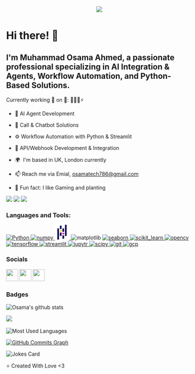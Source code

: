 <!-- By osamatech786 -->
<h1 align="center">
  <a href="https://git.io/typing-svg">
    <img src="https://readme-typing-svg.herokuapp.com/?lines=Hi,+Welcome+to+my+space!;I'm+glad+to+see+you+here!&center=true&size=30&color=FFE333">
  </a>
</h1>

Hi there! 👋
============================

I'm Muhammad Osama Ahmed, a passionate professional specializing in AI Integration & Agents, Workflow Automation, and Python-Based Solutions.
---------------------------------------------------

Currently working 🔭 on 👀:
🌱🧠👯⚡

- 🤖 AI Agent Development 

- 💬 Call & Chatbot Solutions 

- ⚙️ Workflow Automation with Python & Streamlit 

- 🐍 API/Webhook Development & Integration 

- 🌍  I'm based in UK, London currently

- 📫 Reach me via Emial, [osamatech786@gmail.com](mailto:osamatech786@gmail.com) 

- 💞️ Fun fact: I like Gaming and planting

<a href="https://www.linkedin.com/in/osamatech786" target="_blank" rel="noreferrer"><img
src="https://img.shields.io/badge/LinkedIn-0077B5?style=for-the-badge&logo=linkedin&logoColor=white" /></a>
<a href="https://twitter.com/osamatech786" target="_blank" rel="noreferrer"><img
src="https://img.shields.io/twitter/follow/osamatech786?logo=twitter&style=for-the-badge&color=0891b2&labelColor=1c1917"
/></a>
<a href="https://www.github.com/osamatech786" target="_blank" rel="noreferrer"><img
src="https://img.shields.io/github/followers/osamatech786?logo=github&style=for-the-badge&color=0891b2&labelColor=1c1917" /></a>


<h3 align="left">Languages and Tools:</h3>
<p align="left">
<a href="https://www.python.org/" target="_blank" rel="noreferrer"><img src="https://raw.githubusercontent.com/danielcranney/readme-generator/main/public/icons/skills/python-colored.svg" width="36" height="36" alt="Python" /> </a> 
<a href="https://numpy.org/" target="_blank" rel="noreferrer"> <img src="https://upload.wikimedia.org/wikipedia/commons/3/31/NumPy_logo_2020.svg" alt="numpy" width="40" height="40"/> </a>
<a align="left"> 
<a href="https://matplotlib.org/" target="_blank" rel="noreferrer"> 
<a href="https://pandas.pydata.org/" target="_blank" rel="noreferrer"> <img src="https://raw.githubusercontent.com/devicons/devicon/2ae2a900d2f041da66e950e4d48052658d850630/icons/pandas/pandas-original.svg" alt="pandas" width="40" height="40"/> </a>
<img src="https://upload.wikimedia.org/wikipedia/commons/8/84/Matplotlib_icon.svg" alt="matplotlib" width="40" height="40"/> </a>
<a href="https://seaborn.pydata.org/" target="_blank" rel="noreferrer"> <img src="https://seaborn.pydata.org/_images/logo-mark-lightbg.svg" alt="seaborn" width="40" height="40"/> </a>
<a href="https://scikit-learn.org/" target="_blank" rel="noreferrer"> <img src="https://upload.wikimedia.org/wikipedia/commons/0/05/Scikit_learn_logo_small.svg" alt="scikit_learn" width="40" height="40"/> </a>
<a href="https://opencv.org/" target="_blank" rel="noreferrer"> <img src="https://www.vectorlogo.zone/logos/opencv/opencv-icon.svg" alt="opencv" width="40" height="40"/> </a>
<!-- <a href="https://pytorch.org/" target="_blank" rel="noreferrer"> <img src="https://www.vectorlogo.zone/logos/pytorch/pytorch-icon.svg" alt="pytorch" width="40" height="40"/> </a> -->
<a href="https://www.tensorflow.org" target="_blank" rel="noreferrer"> <img src="https://www.vectorlogo.zone/logos/tensorflow/tensorflow-icon.svg" alt="tensorflow" width="40" height="40"/> </a>
<a href="https://streamlit.io/" target="_blank" rel="noreferrer"> <img src="https://streamlit.io/images/brand/streamlit-mark-color.svg" alt="streamlit" width="40" height="40"/> </a>
<a href="https://jupyter.org/" target="_blank" rel="noreferrer"> <img src="https://upload.wikimedia.org/wikipedia/commons/3/38/Jupyter_logo.svg" alt="jupytr" width="40" height="40"/> </a>
<a href="https://scipy.org/" target="_blank" rel="noreferrer"> <img src="https://upload.wikimedia.org/wikipedia/commons/b/b2/SCIPY_2.svg" alt="scipy" width="40" height="40"/> </a>
<a align="left">
<a href="https://git-scm.com/" target="_blank" rel="noreferrer"> <img src="https://www.vectorlogo.zone/logos/git-scm/git-scm-icon.svg" alt="git" width="40" height="40"/> </a>
 <a href="https://cloud.google.com" target="_blank" rel="noreferrer"> <img src="https://www.vectorlogo.zone/logos/google_cloud/google_cloud-icon.svg" alt="gcp" width="40" height="40"/> </a>

  </p>

### Socials

<p align="left"> <a href="https://www.github.com/osamatech786" target="_blank" rel="noreferrer"><img src="https://raw.githubusercontent.com/danielcranney/readme-generator/main/public/icons/socials/github.svg" width="32" height="32" /></a> 
<!-- <a href="http://www.instagram.com/azkasaleem527/?hl=en" target="_blank" rel="noreferrer"><img src="https://raw.githubusercontent.com/danielcranney/readme-generator/main/public/icons/socials/instagram.svg" width="32" height="32" /></a>  -->
<a href="https://www.linkedin.com/in/osamatech786" target="_blank" rel="noreferrer"><img src="https://raw.githubusercontent.com/danielcranney/readme-generator/main/public/icons/socials/linkedin.svg" width="32" height="32" /></a> <a href="https://twitter.com/osamatech786" target="_blank" rel="noreferrer"><img src="https://raw.githubusercontent.com/danielcranney/readme-generator/main/public/icons/socials/twitter.svg" width="32" height="32" /></a></p>

### Badges
<!-- <b>My GitHub Stats</b><br> -->
![Osama's github stats](https://github-readme-stats.vercel.app/api?username=osamatech786&&show_icons=true&title_color=ffffff&icon_color=bb2acf&text_color=daf7dc&bg_color=151515)<br>

<a href="http://www.github.com/osamatech786"><img src="https://github-readme-streak-stats.herokuapp.com/?user=osamatech786&stroke=ffffff&background=1c1917&ring=B5FF33&fire=0891b2&currStreakNum=ffffff&currStreakLabel=B5FF33&sideNums=ffffff&sideLabels=ffffff&dates=ffffff&hide_border=true" /></a>


<!-- ![GitHub Contributors Image](https://contrib.rocks/image?repo=osamatech786/osama_PJD) -->

![Most Used Languages](https://github-readme-stats.vercel.app/api/top-langs/?username=osamatech786&&show_icons=true&title_color=ffffff&icon_color=bb2acf&text_color=daf7dc&bg_color=151515)

<a href="http://www.github.com/osamatech786"><img src="https://activity-graph.herokuapp.com/graph?username=osamatech786&bg_color=1c1917&color=ffffff&line=E933FF&point=ffffff&area_color=1c1917&area=true&hide_border=true&custom_title=GitHub%20Commits%20Graph" alt="GitHub Commits Graph" /></a>

![Jokes Card](https://readme-jokes.vercel.app/api)

<!-- ![Profile View Counter](https://komarev.com/ghpvc/?username=osamatech786) -->

<!-- <b>Top Repositories</b>

<div width="100%" align="center"><a href=
"REPO_LINK" align="left"><img align="left" width="45%" src="https://github-readme-stats.vercel.app/api/pin/?username=osamatech786&repo=Python-for-Datascience-practice&title_color=FF339C&text_color=33F9FF&icon_color=0891b2&bg_color=1c1917&hide_border=true&locale=en" /></a></div><br /><br /><br /><br /><br /><br /><br />
  
<div width="100%" align="center"><a href=
"REPO_LINK" align="left"><img align="left" width="45%" src="https://github-readme-stats.vercel.app/api/pin/?username=osamatech786&repo=AzkaSaleem_MachineLearning_practice&title_color=FF339C&text_color=33F9FF&icon_color=0891b2&bg_color=1c1917&hide_border=true&locale=en" /></a></div><br /><br /><br /><br /><br /><br /><br />

<div width="100%" align="center"><a href=
"REPO_LINK" align="left"><img align="left" width="45%" src="https://github-readme-stats.vercel.app/api/pin/?username=osamatech786&repo=streamlitbasics-webapp&title_color=FF339C&text_color=33F9FF&icon_color=0891b2&bg_color=1c1917&hide_border=true&locale=en" /></a></div><br /><br /><br /><br /><br /><br /><br />

<div width="100%" align="center"><a href=
"REPO_LINK" align="left"><img align="left" width="45%" src="https://github-readme-stats.vercel.app/api/pin/?username=osamatech786&repo=nucleotide-count-webapp&title_color=FF339C&text_color=33F9FF&icon_color=0891b2&bg_color=1c1917&hide_border=true&locale=en" /></a></div><br /><br /><br /><br /><br /><br /><br /> -->

⭐️ Created With Love <3 
<!-- By osamatech786 -->

<!---
vactum0/vactum0 is a ✨ special ✨ repository because its `README.md` (this file) appears on your GitHub profile.
You can click the Preview link to take a look at your changes.
--->

<!-- By osamatech786 -->
